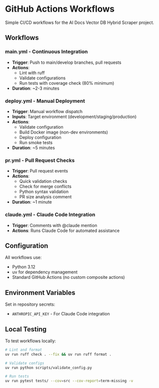 # GitHub Actions Workflows

Simple CI/CD workflows for the AI Docs Vector DB Hybrid Scraper project.

## Workflows

### main.yml - Continuous Integration
- **Trigger**: Push to main/develop branches, pull requests
- **Actions**: 
  - Lint with ruff
  - Validate configurations
  - Run tests with coverage check (80% minimum)
- **Duration**: ~2-3 minutes

### deploy.yml - Manual Deployment
- **Trigger**: Manual workflow dispatch
- **Inputs**: Target environment (development/staging/production)
- **Actions**:
  - Validate configuration
  - Build Docker image (non-dev environments)
  - Deploy configuration
  - Run smoke tests
- **Duration**: ~5 minutes

### pr.yml - Pull Request Checks
- **Trigger**: Pull request events
- **Actions**:
  - Quick validation checks
  - Check for merge conflicts
  - Python syntax validation
  - PR size analysis comment
- **Duration**: ~1 minute

### claude.yml - Claude Code Integration
- **Trigger**: Comments with @claude mention
- **Actions**: Runs Claude Code for automated assistance

## Configuration

All workflows use:
- Python 3.12
- uv for dependency management
- Standard GitHub Actions (no custom composite actions)

## Environment Variables

Set in repository secrets:
- `ANTHROPIC_API_KEY` - For Claude Code integration

## Local Testing

To test workflows locally:
```bash
# Lint and format
uv run ruff check . --fix && uv run ruff format .

# Validate configs
uv run python scripts/validate_config.py

# Run tests
uv run pytest tests/ --cov=src --cov-report=term-missing -v
```
